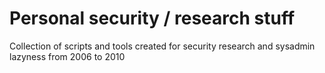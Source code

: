 # Personal security / research stuff

Collection of scripts and tools created for security research and sysadmin lazyness from 2006 to 2010
